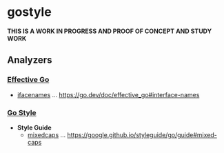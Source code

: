 # gostyle

**THIS IS A WORK IN PROGRESS AND PROOF OF CONCEPT AND STUDY WORK**

## Analyzers

### [Effective Go](https://go.dev/doc/effective_go)

- [ifacenames](analyzer/effective/ifacenames) ... https://go.dev/doc/effective_go#interface-names

### [Go Style](https://google.github.io/styleguide/go/)

- **Style Guide**
  - [mixedcaps](analyzer/effective/mixedcaps) ... https://google.github.io/styleguide/go/guide#mixed-caps
